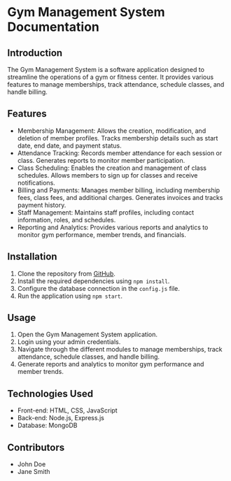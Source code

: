 # Gym Management System Documentation

## Introduction
The Gym Management System is a software application designed to streamline the operations of a gym or fitness center. It provides various features to manage memberships, track attendance, schedule classes, and handle billing.

## Features
- Membership Management: Allows the creation, modification, and deletion of member profiles. Tracks membership details such as start date, end date, and payment status.
- Attendance Tracking: Records member attendance for each session or class. Generates reports to monitor member participation.
- Class Scheduling: Enables the creation and management of class schedules. Allows members to sign up for classes and receive notifications.
- Billing and Payments: Manages member billing, including membership fees, class fees, and additional charges. Generates invoices and tracks payment history.
- Staff Management: Maintains staff profiles, including contact information, roles, and schedules.
- Reporting and Analytics: Provides various reports and analytics to monitor gym performance, member trends, and financials.

## Installation
1. Clone the repository from [GitHub](https://github.com/your-repo-link).
2. Install the required dependencies using `npm install`.
3. Configure the database connection in the `config.js` file.
4. Run the application using `npm start`.

## Usage
1. Open the Gym Management System application.
2. Login using your admin credentials.
3. Navigate through the different modules to manage memberships, track attendance, schedule classes, and handle billing.
4. Generate reports and analytics to monitor gym performance and member trends.

## Technologies Used
- Front-end: HTML, CSS, JavaScript
- Back-end: Node.js, Express.js
- Database: MongoDB

## Contributors
- John Doe
- Jane Smith
